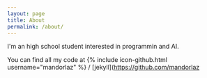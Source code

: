 ```yaml
---
layout: page
title: About
permalink: /about/
---
```

I'm an high school student interested in programmin and AI. 

You can find all my code at
{% include icon-github.html username="mandorlaz" %} /
[jekyll](https://github.com/mandorlaz
